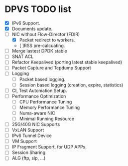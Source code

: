 DPVS TODO list
==============

* [x] IPv6 Support.
* [x] Documents update.
* [ ] NIC without Flow-Director (FDIR)
  - [x] Packet redirect to workers.
  - [ ]RSS pre-calcuating.
* [ ] Merge lastest DPDK stable
* [ ] SNAT ACL
* [ ] Refactor Keepalived (porting latest stable keepalived)
* [ ] Packet Capture and Tcpdump Support
* [ ] Logging
    - [ ] Packet based logging.
    - [ ] Session based logging (creation, expire, statistics)
* [ ] CI, Test Automation Setup.
* [ ] Performance Optimization
    - [ ] CPU Performance Tuning
    - [ ] Memory Performance Tuning
    - [ ] Numa-aware NIC
    - [ ] Minimal Running Resource
* [ ] 25G/40G NIC Supports
* [ ] VxLAN Support
* [ ] IPv6 Tunnel Device 
* [ ] VM Support
* [ ] IP Fragment Support, for UDP APPs.
* [ ] Session Sharing
* [ ] ALG (ftp, sip, ...)
